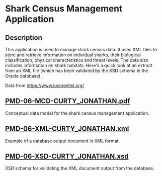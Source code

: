 # Shark Census Management Application

## Description

This application is used to manage shark census data. It uses XML files to store and retrieve information on individual sharks, their biological classification, physical characteristics and threat levels. The data also includes information on shark habitats. Here's a quick look at an extract from an XML file (which has been validated by the XSD schema in the Oracle database). 

Data from https://www.iucnredlist.org/

## [PMD-06-MCD-CURTY_JONATHAN.pdf](PMD-06-MCD-CURTY_JONATHAN.pdf)

Conceptual data model for the shark census management application.

## [PMD-06-XML-CURTY_JONATHAN.xml](PMD-06-XML-CURTY_JONATHAN.xml)

Example of a database output document in XML format.

## [PMD-06-XSD-CURTY_JONATHAN.xsd](PMD-06-XSD-CURTY_JONATHAN.xsd)

XSD schema for validating the XML document output from the database.
